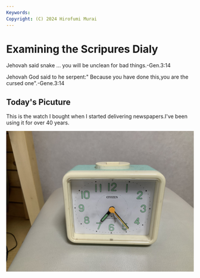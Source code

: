 ```yaml
---
Keywords:
Copyright: (C) 2024 Hirofumi Murai
---
```


# Examining the Scripures Dialy

Jehovah said snake ... you will be unclean for bad things.-Gen.3:14

Jehovah God said to he serpent:" Because you have done this,you are the cursed one".-Gene.3:14




##  Today's Picuture

This is the watch I bought when I started delivering newspapers.I've been using it for over 40 years.

![](IMG_2746.jpeg)
